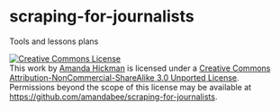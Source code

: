 scraping-for-journalists
========================

Tools and lessons plans



<a rel="license" href="http://creativecommons.org/licenses/by-nc-sa/3.0/deed.en_US"><img alt="Creative Commons License" style="border-width:0" src="http://i.creativecommons.org/l/by-nc-sa/3.0/88x31.png" /></a><br />This work by <a xmlns:cc="http://creativecommons.org/ns#" href="https://github.com/amandabee/scraping-for-journalists" property="cc:attributionName" rel="cc:attributionURL">Amanda Hickman</a> is licensed under a <a rel="license" href="http://creativecommons.org/licenses/by-nc-sa/3.0/deed.en_US">Creative Commons Attribution-NonCommercial-ShareAlike 3.0 Unported License</a>.<br />Permissions beyond the scope of this license may be available at <a xmlns:cc="http://creativecommons.org/ns#" href="https://github.com/amandabee/scraping-for-journalists" rel="cc:morePermissions">https://github.com/amandabee/scraping-for-journalists</a>.
